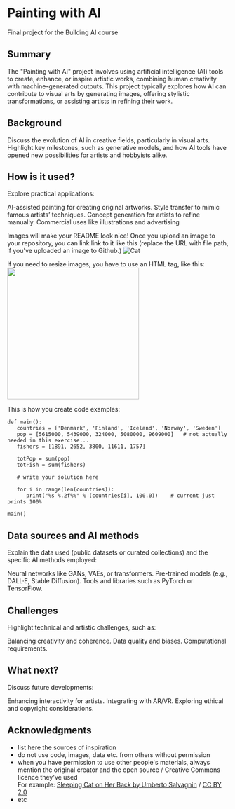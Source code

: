 # Painting with AI

Final project for the Building AI course

## Summary

The "Painting with AI" project involves using artificial intelligence (AI) tools to create, enhance, or inspire artistic works, combining human creativity with machine-generated outputs. This project typically explores how AI can contribute to visual arts by generating images, offering stylistic transformations, or assisting artists in refining their work. 


## Background

Discuss the evolution of AI in creative fields, particularly in visual arts. Highlight key milestones, such as generative models, and how AI tools have opened new possibilities for artists and hobbyists alike.


## How is it used?

Explore practical applications:

AI-assisted painting for creating original artworks.
Style transfer to mimic famous artists’ techniques.
Concept generation for artists to refine manually.
Commercial uses like illustrations and advertising

Images will make your README look nice!
Once you upload an image to your repository, you can link link to it like this (replace the URL with file path, if you've uploaded an image to Github.)
![Cat](https://upload.wikimedia.org/wikipedia/commons/5/5e/Sleeping_cat_on_her_back.jpg)

If you need to resize images, you have to use an HTML tag, like this:
<img src="https://upload.wikimedia.org/wikipedia/commons/5/5e/Sleeping_cat_on_her_back.jpg" width="300">

This is how you create code examples:
```
def main():
   countries = ['Denmark', 'Finland', 'Iceland', 'Norway', 'Sweden']
   pop = [5615000, 5439000, 324000, 5080000, 9609000]   # not actually needed in this exercise...
   fishers = [1891, 2652, 3800, 11611, 1757]

   totPop = sum(pop)
   totFish = sum(fishers)

   # write your solution here

   for i in range(len(countries)):
      print("%s %.2f%%" % (countries[i], 100.0))    # current just prints 100%

main()
```


## Data sources and AI methods
Explain the data used (public datasets or curated collections) and the specific AI methods employed:

Neural networks like GANs, VAEs, or transformers.
Pre-trained models (e.g., DALL·E, Stable Diffusion).
Tools and libraries such as PyTorch or TensorFlow.

## Challenges

Highlight technical and artistic challenges, such as:

Balancing creativity and coherence.
Data quality and biases.
Computational requirements.

## What next?

Discuss future developments:

Enhancing interactivity for artists.
Integrating with AR/VR.
Exploring ethical and copyright considerations.

## Acknowledgments

* list here the sources of inspiration 
* do not use code, images, data etc. from others without permission
* when you have permission to use other people's materials, always mention the original creator and the open source / Creative Commons licence they've used
  <br>For example: [Sleeping Cat on Her Back by Umberto Salvagnin](https://commons.wikimedia.org/wiki/File:Sleeping_cat_on_her_back.jpg#filelinks) / [CC BY 2.0](https://creativecommons.org/licenses/by/2.0)
* etc
